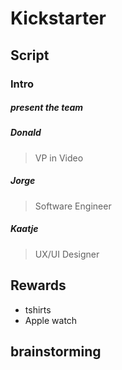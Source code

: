 # Kickstarter


## Script
### Intro
##### present the team

##### Donald
> VP in Video

##### Jorge
> Software Engineer

##### Kaatje
> UX/UI Designer

## Rewards
- tshirts
- Apple watch

## brainstorming

